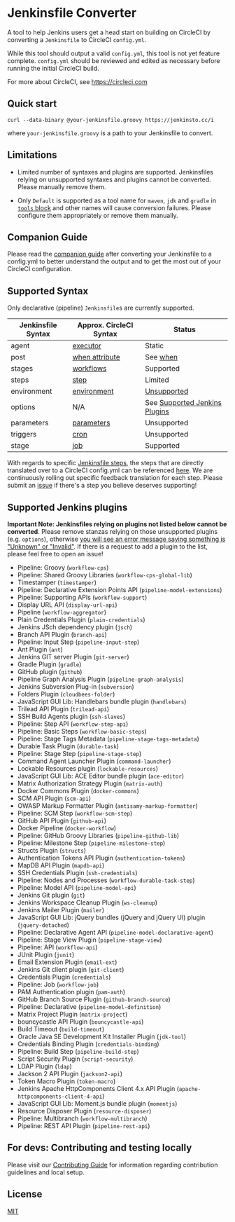 # Jenkinsfile Converter

A tool to help Jenkins users get a head start on building on CircleCI by converting a `Jenkinsfile` to CircleCI `config.yml`.

While this tool should output a valid `config.yml`, this tool is not yet feature complete. `config.yml` should be reviewed and edited as necessary before running the initial CircleCI build.

For more about CircleCI, see https://circleci.com

## Quick start

`curl --data-binary @your-jenkinsfile.groovy https://jenkinsto.cc/i`

where `your-jenkinsfile.groovy` is a path to your Jenkinsfile to convert.

## Limitations

* Limited number of syntaxes and plugins are supported. Jenkinsfiles relying on unsupported syntaxes and plugins cannot be converted. Please manually remove them.

* Only `Default` is supported as a tool name for `maven`, `jdk` and `gradle` in [`tools` block](https://www.jenkins.io/doc/book/pipeline/syntax/#tools) and other names will cause conversion failures. Please configure them appropriately or remove them manually.

## Companion Guide

Please read the [companion guide](./docs/GUIDE.md) after converting your Jenkinsfile to a config.yml to better understand the output and to get the most out of your CircleCI configuration.

## Supported Syntax

Only declarative (pipeline) `Jenkinsfile`s are currently supported.

| Jenkinsfile Syntax | Approx. CircleCI Syntax                                                                          | Status                                                                                |
| ------------------ | ------------------------------------------------------------------------------------------------ | ------------------------------------------------------------------------------------- |
| agent              | [executor](https://circleci.com/docs/2.0/configuration-reference/#executors-requires-version-21) | Static                                                                                |
| post               | [when attribute](https://circleci.com/docs/2.0/configuration-reference/#the-when-attribute)      | See [when](https://circleci.com/docs/2.0/configuration-reference/#the-when-attribute) |
| stages             | [workflows](https://circleci.com/docs/2.0/workflows/)                                            | Supported                                                                             |
| steps              | [step](https://circleci.com/docs/2.0/jobs-steps/#steps-overview)                                 | Limited                                                                               |
| environment        | [environment](https://circleci.com/docs/2.0/env-vars/)                                           | [Unsupported](https://github.com/circleci/jenkinsfile-converter/issues/26)                                                                           |
| options            | N/A                                                                                              | See [Supported Jenkins Plugins](#supported-jenkins-plugins)                           |
| parameters         | [parameters](https://circleci.com/docs/2.0/reusing-config/#using-the-parameters-declaration)     | Unsupported                                                                           |
| triggers           | [cron](https://circleci.com/docs/2.0/workflows/#scheduling-a-workflow)                           | Unsupported                                                                           |
| stage              | [job](https://circleci.com/docs/2.0/configuration-reference/#jobs)                               | Supported                                                                             |

With regards to specific [Jenkinsfile steps](https://www.jenkins.io/doc/pipeline/steps/), the steps that are directly translated over to a CircleCI config.yml can be referenced [here](./mapping/mapper_steps.js). We are continuously rolling out specific feedback translation for each step. Please submit an [issue](./.github/CONTRIBUTING.md) if there's a step you believe deserves supporting!

## Supported Jenkins plugins

**Important Note: Jenkinsfiles relying on plugins not listed below cannot be converted**. Please remove stanzas relying on those unsupported plugins (e.g. `options`), otherwise <u>you will see an error message saying something is "Unknown" or "Invalid"</u>. If there is a request to add a plugin to the list, please feel free to open an issue!

- Pipeline: Groovy (`workflow-cps`)
- Pipeline: Shared Groovy Libraries (`workflow-cps-global-lib`)
- Timestamper (`timestamper`)
- Pipeline: Declarative Extension Points API (`pipeline-model-extensions`)
- Pipeline: Supporting APIs (`workflow-support`)
- Display URL API (`display-url-api`)
- Pipeline (`workflow-aggregator`)
- Plain Credentials Plugin (`plain-credentials`)
- Jenkins JSch dependency plugin (`jsch`)
- Branch API Plugin (`branch-api`)
- Pipeline: Input Step (`pipeline-input-step`)
- Ant Plugin (`ant`)
- Jenkins GIT server Plugin (`git-server`)
- Gradle Plugin (`gradle`)
- GitHub plugin (`github`)
- Pipeline Graph Analysis Plugin (`pipeline-graph-analysis`)
- Jenkins Subversion Plug-in (`subversion`)
- Folders Plugin (`cloudbees-folder`)
- JavaScript GUI Lib: Handlebars bundle plugin (`handlebars`)
- Trilead API Plugin (`trilead-api`)
- SSH Build Agents plugin (`ssh-slaves`)
- Pipeline: Step API (`workflow-step-api`)
- Pipeline: Basic Steps (`workflow-basic-steps`)
- Pipeline: Stage Tags Metadata (`pipeline-stage-tags-metadata`)
- Durable Task Plugin (`durable-task`)
- Pipeline: Stage Step (`pipeline-stage-step`)
- Command Agent Launcher Plugin (`command-launcher`)
- Lockable Resources plugin (`lockable-resources`)
- JavaScript GUI Lib: ACE Editor bundle plugin (`ace-editor`)
- Matrix Authorization Strategy Plugin (`matrix-auth`)
- Docker Commons Plugin (`docker-commons`)
- SCM API Plugin (`scm-api`)
- OWASP Markup Formatter Plugin (`antisamy-markup-formatter`)
- Pipeline: SCM Step (`workflow-scm-step`)
- GitHub API Plugin (`github-api`)
- Docker Pipeline (`docker-workflow`)
- Pipeline: GitHub Groovy Libraries (`pipeline-github-lib`)
- Pipeline: Milestone Step (`pipeline-milestone-step`)
- Structs Plugin (`structs`)
- Authentication Tokens API Plugin (`authentication-tokens`)
- MapDB API Plugin (`mapdb-api`)
- SSH Credentials Plugin (`ssh-credentials`)
- Pipeline: Nodes and Processes (`workflow-durable-task-step`)
- Pipeline: Model API (`pipeline-model-api`)
- Jenkins Git plugin (`git`)
- Jenkins Workspace Cleanup Plugin (`ws-cleanup`)
- Jenkins Mailer Plugin (`mailer`)
- JavaScript GUI Lib: jQuery bundles (jQuery and jQuery UI) plugin (`jquery-detached`)
- Pipeline: Declarative Agent API (`pipeline-model-declarative-agent`)
- Pipeline: Stage View Plugin (`pipeline-stage-view`)
- Pipeline: API (`workflow-api`)
- JUnit Plugin (`junit`)
- Email Extension Plugin (`email-ext`)
- Jenkins Git client plugin (`git-client`)
- Credentials Plugin (`credentials`)
- Pipeline: Job (`workflow-job`)
- PAM Authentication plugin (`pam-auth`)
- GitHub Branch Source Plugin (`github-branch-source`)
- Pipeline: Declarative (`pipeline-model-definition`)
- Matrix Project Plugin (`matrix-project`)
- bouncycastle API Plugin (`bouncycastle-api`)
- Build Timeout (`build-timeout`)
- Oracle Java SE Development Kit Installer Plugin (`jdk-tool`)
- Credentials Binding Plugin (`credentials-binding`)
- Pipeline: Build Step (`pipeline-build-step`)
- Script Security Plugin (`script-security`)
- LDAP Plugin (`ldap`)
- Jackson 2 API Plugin (`jackson2-api`)
- Token Macro Plugin (`token-macro`)
- Jenkins Apache HttpComponents Client 4.x API Plugin (`apache-httpcomponents-client-4-api`)
- JavaScript GUI Lib: Moment.js bundle plugin (`momentjs`)
- Resource Disposer Plugin (`resource-disposer`)
- Pipeline: Multibranch (`workflow-multibranch`)
- Pipeline: REST API Plugin (`pipeline-rest-api`)

## For devs: Contributing and testing locally

Please visit our [Contributing Guide](./.github/CONTRIBUTING.md) for information regarding contribution guidelines and local setup.

## License

[MIT](https://opensource.org/licenses/MIT)
